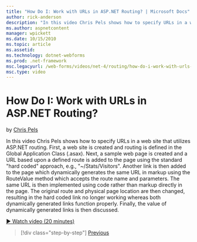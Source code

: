 ```yaml
---
title: "How Do I: Work with URLs in ASP.NET Routing? | Microsoft Docs"
author: rick-anderson
description: "In this video Chris Pels shows how to specify URLs in a web site that utilizes ASP.NET routing. First, a web site is created and routing is defined in the Gl..."
ms.author: aspnetcontent
manager: wpickett
ms.date: 10/15/2010
ms.topic: article
ms.assetid: 
ms.technology: dotnet-webforms
ms.prod: .net-framework
msc.legacyurl: /web-forms/videos/net-4/routing/how-do-i-work-with-urls-in-aspnet-routing
msc.type: video
---
```

How Do I: Work with URLs in ASP.NET Routing?
====================
by [Chris Pels](https://twitter.com/chrispels)

In this video Chris Pels shows how to specify URLs in a web site that utilizes ASP.NET routing. First, a web site is created and routing is defined in the Global Application Class (.asax). Next, a sample web page is created and a URL based upon a defined route is added to the page using the standard "hard coded" approach, e.g., "~/Stats/Visitors". Another link is then added to the page which dynamically generates the same URL in markup using the RouteValue method which accepts the route name and parameters. The same URL is then implemented using code rather than markup directly in the page. The original route and physical page location are then changed, resulting in the hard coded link no longer working whereas both dynamically generated links function properly. Finally, the value of dynamically generated links is then discussed.

[&#9654; Watch video (20 minutes)](https://channel9.msdn.com/Blogs/ASP-NET-Site-Videos/how-do-i-work-with-urls-in-aspnet-routing)

>[!div class="step-by-step"]
[Previous](how-do-i-use-routing-with-aspnet-web-forms.md)